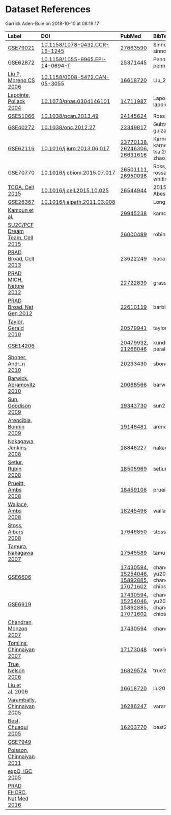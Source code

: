 Dataset References
================
Garrick Aden-Buie
on 2018-10-10 at 08:19:17

| Label                                                                                       | DOI                                                                                | PubMed                                                                                                                                                                                                                                 | BibTeX Citation Key                                                          |
| :------------------------------------------------------------------------------------------ | :--------------------------------------------------------------------------------- | :------------------------------------------------------------------------------------------------------------------------------------------------------------------------------------------------------------------------------------- | :--------------------------------------------------------------------------- |
| [GSE79021](https://github.com/GerkeLab/curatedProstateData/issues/26)                       | [10.1158/1078-0432.CCR-16-1245](https://doi.org/10.1158/1078-0432.CCR-16-1245)     | [27663590](https://www.ncbi.nlm.nih.gov/pubmed/27663590)                                                                                                                                                                               | Sinnott\_2016, sinnott2017prognostic                                         |
| [GSE62872](https://github.com/GerkeLab/curatedProstateData/issues/27)                       | [10.1158/1055-9965.EPI-14-0694-T](https://doi.org/10.1158/1055-9965.EPI-14-0694-T) | [25371445](https://www.ncbi.nlm.nih.gov/pubmed/25371445)                                                                                                                                                                               | Penney\_2014, penney2015association                                          |
| [Liu P, Moreno CS 2006](https://github.com/GerkeLab/curatedProstateData/issues/25)          | [10.1158/0008-5472.CAN-05-3055](https://doi.org/10.1158/0008-5472.CAN-05-3055)     | [16618720](https://www.ncbi.nlm.nih.gov/pubmed/16618720)                                                                                                                                                                               | Liu\_2006, liu2006determining                                                |
| [Lapointe, Pollack 2004](https://github.com/GerkeLab/curatedProstateData/issues/5)          | [10.1073/pnas.0304146101](https://doi.org/10.1073/pnas.0304146101)                 | [14711987](https://www.ncbi.nlm.nih.gov/pubmed/14711987)                                                                                                                                                                               | Lapointe\_2004, lapointe2004gene                                             |
| [GSE51066](https://github.com/GerkeLab/curatedProstateData/issues/31)                       | [10.1038/pcan.2013.49](https://doi.org/10.1038/pcan.2013.49)                       | [24145624](https://www.ncbi.nlm.nih.gov/pubmed/24145624)                                                                                                                                                                               | Ross\_2013, ross2014genomic                                                  |
| [GSE40272](https://github.com/GerkeLab/curatedProstateData/issues/28)                       | [10.1038/onc.2012.27](https://doi.org/10.1038/onc.2012.27)                         | [22349817](https://www.ncbi.nlm.nih.gov/pubmed/22349817)                                                                                                                                                                               | Gulzar\_2012, gulzar2013increased                                            |
| [GSE62116](https://github.com/GerkeLab/curatedProstateData/issues/32)                       | [10.1016/j.juro.2013.06.017](https://doi.org/10.1016/j.juro.2013.06.017)           | [23770138](https://www.ncbi.nlm.nih.gov/pubmed/23770138), [26246306](https://www.ncbi.nlm.nih.gov/pubmed/26246306), [26631616](https://www.ncbi.nlm.nih.gov/pubmed/26631616)                                                           | Karnes\_2013, karnes2013validation, tsai2015cyclin, zhao2016landscape        |
| [GSE70770](https://github.com/GerkeLab/curatedProstateData/issues/29)                       | [10.1016/j.ebiom.2015.07.017](https://doi.org/10.1016/j.ebiom.2015.07.017)         | [26501111](https://www.ncbi.nlm.nih.gov/pubmed/26501111), [26950096](https://www.ncbi.nlm.nih.gov/pubmed/26950096)                                                                                                                     | Ross\_Adams\_2015, rossadams2015integration, whitington2016gene              |
| [TCGA, Cell 2015](https://github.com/GerkeLab/curatedProstateData/issues/33)                | [10.1016/j.cell.2015.10.025](https://doi.org/10.1016/j.cell.2015.10.025)           | [26544944](https://www.ncbi.nlm.nih.gov/pubmed/26544944)                                                                                                                                                                               | 2015molecular, Abeshouse\_2015                                               |
| [GSE26367](https://github.com/GerkeLab/curatedProstateData/issues/30)                       | [10.1016/j.ajpath.2011.03.008](https://doi.org/10.1016/j.ajpath.2011.03.008)       |                                                                                                                                                                                                                                        | Long\_2011                                                                   |
| [Kamoun et al.](https://github.com/GerkeLab/curatedProstateData/issues/40)                  |                                                                                    | [29945238](https://www.ncbi.nlm.nih.gov/pubmed/29945238)                                                                                                                                                                               | kamoun2018comprehensive                                                      |
| [SU2C/PCF Dream Team, Cell 2015](https://github.com/GerkeLab/curatedProstateData/issues/34) |                                                                                    | [26000489](https://www.ncbi.nlm.nih.gov/pubmed/26000489)                                                                                                                                                                               | robinson2015integrative                                                      |
| [PRAD Broad, Cell 2013](https://github.com/GerkeLab/curatedProstateData/issues/35)          |                                                                                    | [23622249](https://www.ncbi.nlm.nih.gov/pubmed/23622249)                                                                                                                                                                               | baca2013punctuated                                                           |
| [PRAD MICH, Nature 2012](https://github.com/GerkeLab/curatedProstateData/issues/38)         |                                                                                    | [22722839](https://www.ncbi.nlm.nih.gov/pubmed/22722839)                                                                                                                                                                               | grasso2012mutational                                                         |
| [PRAD Broad, Nat Gen 2012](https://github.com/GerkeLab/curatedProstateData/issues/36)       |                                                                                    | [22610119](https://www.ncbi.nlm.nih.gov/pubmed/22610119)                                                                                                                                                                               | barbieri2012exome                                                            |
| [Taylor, Gerald 2010](https://github.com/GerkeLab/curatedProstateData/issues/22)            |                                                                                    | [20579941](https://www.ncbi.nlm.nih.gov/pubmed/20579941)                                                                                                                                                                               | taylor2010integrative                                                        |
| [GSE14206](https://github.com/GerkeLab/curatedProstateData/issues/20)                       |                                                                                    | [20479932](https://www.ncbi.nlm.nih.gov/pubmed/20479932), [21266046](https://www.ncbi.nlm.nih.gov/pubmed/21266046)                                                                                                                     | kunderfranco2010transcription, peraldoneia2011epidermal                      |
| [Sboner, Andr\_n 2010](https://github.com/GerkeLab/curatedProstateData/issues/21)           |                                                                                    | [20233430](https://www.ncbi.nlm.nih.gov/pubmed/20233430)                                                                                                                                                                               | sboner2010molecular                                                          |
| [Barwick, Abramovitz 2010](https://github.com/GerkeLab/curatedProstateData/issues/3)        |                                                                                    | [20068566](https://www.ncbi.nlm.nih.gov/pubmed/20068566)                                                                                                                                                                               | barwick2010prostate                                                          |
| [Sun, Goodison 2009](https://github.com/GerkeLab/curatedProstateData/issues/23)             |                                                                                    | [19343730](https://www.ncbi.nlm.nih.gov/pubmed/19343730)                                                                                                                                                                               | sun2009optimizing                                                            |
| [Arencibia, Bonnin 2009](https://github.com/GerkeLab/curatedProstateData/issues/18)         |                                                                                    | [19148481](https://www.ncbi.nlm.nih.gov/pubmed/19148481)                                                                                                                                                                               | arencibia2009gene                                                            |
| [Nakagawa, Jenkins 2008](https://github.com/GerkeLab/curatedProstateData/issues/19)         |                                                                                    | [18846227](https://www.ncbi.nlm.nih.gov/pubmed/18846227)                                                                                                                                                                               | nakagawa2008tissue                                                           |
| [Setlur, Rubin 2008](https://github.com/GerkeLab/curatedProstateData/issues/6)              |                                                                                    | [18505969](https://www.ncbi.nlm.nih.gov/pubmed/18505969)                                                                                                                                                                               | setlur2008estrogen                                                           |
| [Prueitt, Ambs 2008](https://github.com/GerkeLab/curatedProstateData/issues/15)             |                                                                                    | [18459106](https://www.ncbi.nlm.nih.gov/pubmed/18459106)                                                                                                                                                                               | prueitt2008expression                                                        |
| [Wallace, Ambs 2008](https://github.com/GerkeLab/curatedProstateData/issues/14)             |                                                                                    | [18245496](https://www.ncbi.nlm.nih.gov/pubmed/18245496)                                                                                                                                                                               | wallace2008tumor                                                             |
| [Stoss, Albers 2008](https://github.com/GerkeLab/curatedProstateData/issues/11)             |                                                                                    | [17646850](https://www.ncbi.nlm.nih.gov/pubmed/17646850)                                                                                                                                                                               | stoss2008transcriptional                                                     |
| [Tamura, Nakagawa 2007](https://github.com/GerkeLab/curatedProstateData/issues/7)           |                                                                                    | [17545589](https://www.ncbi.nlm.nih.gov/pubmed/17545589)                                                                                                                                                                               | tamura2007molecular                                                          |
| [GSE6606](https://github.com/GerkeLab/curatedProstateData/issues/12)                        |                                                                                    | [17430594](https://www.ncbi.nlm.nih.gov/pubmed/17430594), [15254046](https://www.ncbi.nlm.nih.gov/pubmed/15254046), [15892885](https://www.ncbi.nlm.nih.gov/pubmed/15892885), [17071602](https://www.ncbi.nlm.nih.gov/pubmed/17071602) | chandran2007gene, yu2004gene, chandran2005differences, chiosea2006regulation |
| [GSE6919](https://github.com/GerkeLab/curatedProstateData/issues/13)                        |                                                                                    | [17430594](https://www.ncbi.nlm.nih.gov/pubmed/17430594), [15254046](https://www.ncbi.nlm.nih.gov/pubmed/15254046), [15892885](https://www.ncbi.nlm.nih.gov/pubmed/15892885), [17071602](https://www.ncbi.nlm.nih.gov/pubmed/17071602) | chandran2007gene, yu2004gene, chandran2005differences, chiosea2006regulation |
| [Chandran, Monzon 2007](https://github.com/GerkeLab/curatedProstateData/issues/2)           |                                                                                    | [17430594](https://www.ncbi.nlm.nih.gov/pubmed/17430594)                                                                                                                                                                               | chandran2007gene                                                             |
| [Tomlins, Chinnaiyan 2007](https://github.com/GerkeLab/curatedProstateData/issues/8)        |                                                                                    | [17173048](https://www.ncbi.nlm.nih.gov/pubmed/17173048)                                                                                                                                                                               | tomlins2007integrative                                                       |
| [True, Nelson 2006](https://github.com/GerkeLab/curatedProstateData/issues/9)               |                                                                                    | [16829574](https://www.ncbi.nlm.nih.gov/pubmed/16829574)                                                                                                                                                                               | true2006molecular                                                            |
| [Liu et al. 2006](https://github.com/GerkeLab/curatedProstateData/issues/39)                |                                                                                    | [16618720](https://www.ncbi.nlm.nih.gov/pubmed/16618720)                                                                                                                                                                               | liu2006determining                                                           |
| [Varambally, Chinnaiyan 2005](https://github.com/GerkeLab/curatedProstateData/issues/10)    |                                                                                    | [16286247](https://www.ncbi.nlm.nih.gov/pubmed/16286247)                                                                                                                                                                               | varambally2005integrative                                                    |
| [Best, Chuaqui 2005](https://github.com/GerkeLab/curatedProstateData/issues/4)              |                                                                                    | [16203770](https://www.ncbi.nlm.nih.gov/pubmed/16203770)                                                                                                                                                                               | best2005molecular                                                            |
| [GSE7949](https://github.com/GerkeLab/curatedProstateData/issues/16)                        |                                                                                    |                                                                                                                                                                                                                                        |                                                                              |
| [Poisson, Chinnaiyan 2011](https://github.com/GerkeLab/curatedProstateData/issues/17)       |                                                                                    |                                                                                                                                                                                                                                        |                                                                              |
| [expO, IGC 2005](https://github.com/GerkeLab/curatedProstateData/issues/24)                 |                                                                                    |                                                                                                                                                                                                                                        |                                                                              |
| [PRAD FHCRC, Nat Med 2016](https://github.com/GerkeLab/curatedProstateData/issues/37)       |                                                                                    |                                                                                                                                                                                                                                        |                                                                              |
